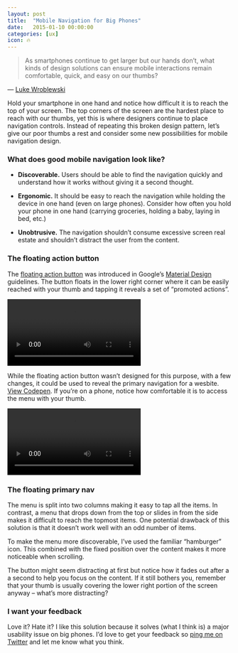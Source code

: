 ```yaml
---
layout: post
title:  "Mobile Navigation for Big Phones"
date:   2015-01-10 00:00:00
categories: [ux]
icon: 🔥
---
```


> As smartphones continue to get larger but our hands don’t, what kinds of design solutions can ensure mobile interactions remain comfortable, quick, and easy on our thumbs?

— [Luke Wroblewski](http://www.lukew.com/ff/entry.asp?1927)

Hold your smartphone in one hand and notice how difficult it is to reach the top of your screen. The top corners of the screen are the hardest place to reach with our thumbs, yet this is where designers continue to place navigation controls. Instead of repeating this broken design pattern, let’s give our poor thumbs a rest and consider some new possibilities for mobile navigation design.

### What does good mobile navigation look like?

- **Discoverable.** Users should be able to find the navigation quickly and understand how it works without giving it a second thought.

- **Ergonomic.** It should be easy to reach the navigation while holding the device in one hand (even on large phones). Consider how often you hold your phone in one hand (carrying groceries, holding a baby, laying in bed, etc.)


- **Unobtrusive.** The navigation shouldn’t consume excessive screen real estate and shouldn’t distract the user from the content.



### The floating action button

The [floating action button](https://material.io/guidelines/components/buttons-floating-action-button.html) was introduced in Google’s [Material Design](https://www.google.com/design/spec/material-design/introduction.html) guidelines. The button floats in the lower right corner where it can be easily reached with your thumb and tapping it reveals a set of “promoted actions”.

<video
  loop=""
  autoplay
  preload="auto"
  tabindex="0"
  class="screen-cap"
  style="max-width: 360px">
  <source
    src="{{ site.baseurl }}/images/components-buttons-fab-transition-card-02.webm"
    type="video/webm">
  <source
    src="{{ site.baseurl }}/images/components-buttons-fab-transition-card-02.mp4"
    type="video/mp4">
</video>

While the floating action button wasn’t designed for this purpose, with a few changes, it could be used to reveal the primary navigation for a wesbite. [View Codepen](https://codepen.io/peterhry/full/MYbQLN/). If you’re on a phone, notice how comfortable it is to access the menu with your thumb.

<video
  loop=""
  autoplay
  preload="auto"
  tabindex="0"
  class="screen-cap"
  style="max-width: 360px">
  <source
    src="{{ site.baseurl }}/images/big-phone-nav.mp4"
    type="video/mp4">
</video>

### The floating primary nav

The menu is split into two columns making it easy to tap all the items. In contrast, a menu that drops down from the top or slides in from the side makes it difficult to reach the topmost items. One potential drawback of this solution is that it doesn’t work well with an odd number of items.

To make the menu more discoverable, I’ve used the familiar “hamburger” icon. This combined with the fixed position over the content makes it more noticeable when scrolling.

The button might seem distracting at first but notice how it fades out after a a second to help you focus on the content. If it still bothers you, remember that your thumb is usually covering the lower right portion of the screen anyway – what’s more distracting?



### I want your feedback

Love it? Hate it? I like this solution because it solves (what I think is) a major usability issue on big phones. I’d love to get your feedback so [ping me on Twitter](https://twitter.com/peterhry) and let me know what you think.

